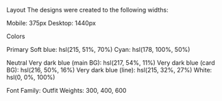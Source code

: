 Layout
The designs were created to the following widths:

Mobile: 375px
Desktop: 1440px


Colors

Primary
Soft blue: hsl(215, 51%, 70%)
Cyan: hsl(178, 100%, 50%)

Neutral
Very dark blue (main BG): hsl(217, 54%, 11%)
Very dark blue (card BG): hsl(216, 50%, 16%)
Very dark blue (line): hsl(215, 32%, 27%)
White: hsl(0, 0%, 100%)

Font
Family: Outfit
Weights: 300, 400, 600